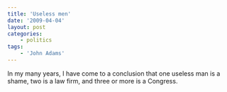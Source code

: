 ```yaml
---
title: 'Useless men'
date: '2009-04-04'
layout: post
categories:
    - politics
tags:
    - 'John Adams'
---
```


In my many years, I have come to a conclusion that one useless man is a shame, two is a law firm, and three or more is a Congress.
